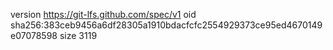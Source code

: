 version https://git-lfs.github.com/spec/v1
oid sha256:383ceb9456a6df28305a1910bdacfcfc2554929373ce95ed4670149e07078598
size 3119
